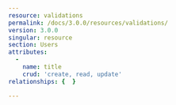 ```yaml
---
resource: validations
permalink: /docs/3.0.0/resources/validations/
version: 3.0.0
singular: resource
section: Users
attributes:
  -
    name: title
    crud: 'create, read, update'
relationships: {  }

---
```

